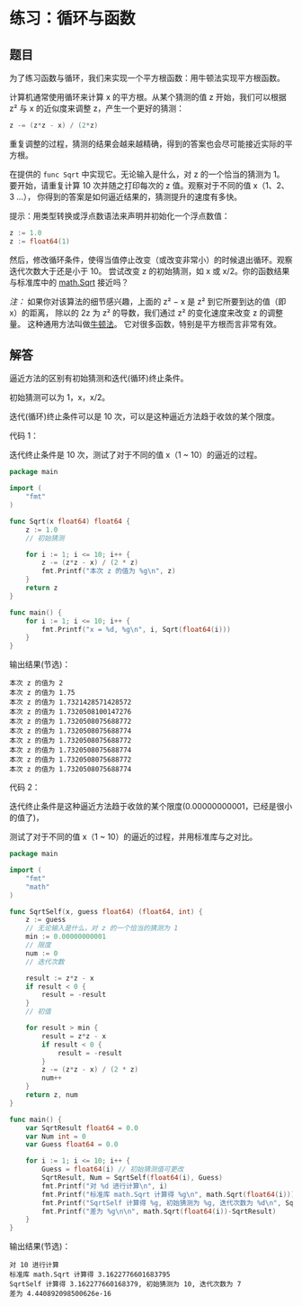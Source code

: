 # 练习：循环与函数

## 题目

为了练习函数与循环，我们来实现一个平方根函数：用牛顿法实现平方根函数。

计算机通常使用循环来计算 x 的平方根。从某个猜测的值 z 开始，我们可以根据 z² 与 x 的近似度来调整 z，产生一个更好的猜测：

```go
z -= (z*z - x) / (2*z)
```

重复调整的过程，猜测的结果会越来越精确，得到的答案也会尽可能接近实际的平方根。

在提供的 `func Sqrt` 中实现它。无论输入是什么，对 z 的一个恰当的猜测为 1。 要开始，请重复计算 10 次并随之打印每次的 z 值。观察对于不同的值 x（1、2、3 ...）， 你得到的答案是如何逼近结果的，猜测提升的速度有多快。

提示：用类型转换或浮点数语法来声明并初始化一个浮点数值：

```go
z := 1.0
z := float64(1)
```

然后，修改循环条件，使得当值停止改变（或改变非常小）的时候退出循环。观察迭代次数大于还是小于 10。 尝试改变 z 的初始猜测，如 x 或 x/2。你的函数结果与标准库中的 [math.Sqrt](https://go-zh.org/pkg/math/#Sqrt) 接近吗？

*注：* 如果你对该算法的细节感兴趣，上面的 z² − x 是 z² 到它所要到达的值（即 x）的距离， 除以的 2z 为 z² 的导数，我们通过 z² 的变化速度来改变 z 的调整量。 这种通用方法叫做[牛顿法](https://zh.wikipedia.org/wiki/牛顿法)。 它对很多函数，特别是平方根而言非常有效。

## 解答

逼近方法的区别有初始猜测和迭代(循环)终止条件。

初始猜测可以为 1，x，x/2。

迭代(循环)终止条件可以是 10 次，可以是这种逼近方法趋于收敛的某个限度。

代码 1：

迭代终止条件是 10 次，测试了对于不同的值 x（1 ~ 10）的逼近的过程。

```go
package main

import (
	"fmt"
)

func Sqrt(x float64) float64 {
	z := 1.0
	// 初始猜测

	for i := 1; i <= 10; i++ {
		z -= (z*z - x) / (2 * z)
		fmt.Printf("本次 z 的值为 %g\n", z)
	}
	return z
}

func main() {
	for i := 1; i <= 10; i++ {
		fmt.Printf("x = %d, %g\n", i, Sqrt(float64(i)))
	}
}
```

输出结果(节选)：

```shell
本次 z 的值为 2
本次 z 的值为 1.75
本次 z 的值为 1.7321428571428572
本次 z 的值为 1.7320508100147276
本次 z 的值为 1.7320508075688772
本次 z 的值为 1.7320508075688774
本次 z 的值为 1.7320508075688772
本次 z 的值为 1.7320508075688774
本次 z 的值为 1.7320508075688772
本次 z 的值为 1.7320508075688774
```

代码 2：

迭代终止条件是这种逼近方法趋于收敛的某个限度(0.00000000001，已经是很小的值了)，

测试了对于不同的值 x（1 ~ 10）的逼近的过程，并用标准库与之对比。

```go
package main

import (
	"fmt"
	"math"
)

func SqrtSelf(x, guess float64) (float64, int) {
	z := guess
	// 无论输入是什么，对 z 的一个恰当的猜测为 1
	min := 0.00000000001
	// 限度
	num := 0
	// 迭代次数

	result := z*z - x
	if result < 0 {
		result = -result
	}
	// 初值

	for result > min {
		result = z*z - x
		if result < 0 {
			result = -result
		}
		z -= (z*z - x) / (2 * z)
		num++
	}
	return z, num
}

func main() {
	var SqrtResult float64 = 0.0
	var Num int = 0
	var Guess float64 = 0.0

	for i := 1; i <= 10; i++ {
		Guess = float64(i) // 初始猜测值可更改
		SqrtResult, Num = SqrtSelf(float64(i), Guess)
		fmt.Printf("对 %d 进行计算\n", i)
		fmt.Printf("标准库 math.Sqrt 计算得 %g\n", math.Sqrt(float64(i)))
		fmt.Printf("SqrtSelf 计算得 %g, 初始猜测为 %g, 迭代次数为 %d\n", SqrtResult, Guess, Num)
		fmt.Printf("差为 %g\n\n", math.Sqrt(float64(i))-SqrtResult)
	}
}
```

输出结果(节选)：

```shell
对 10 进行计算
标准库 math.Sqrt 计算得 3.1622776601683795
SqrtSelf 计算得 3.162277660168379, 初始猜测为 10, 迭代次数为 7
差为 4.440892098500626e-16
```

<!-- 网址或引用 -->
